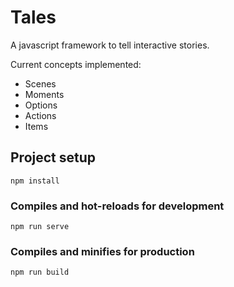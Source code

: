 # Tales

A javascript framework to tell interactive stories.

Current concepts implemented:

- Scenes
- Moments
- Options
- Actions
- Items

## Project setup

```
npm install
```

### Compiles and hot-reloads for development

```
npm run serve
```

### Compiles and minifies for production

```
npm run build
```
